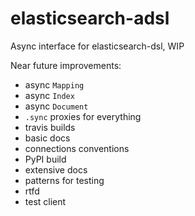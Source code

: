 # elasticsearch-adsl

Async interface for elasticsearch-dsl, WIP

Near future improvements:
 - async `Mapping`
 - async `Index`
 - async `Document`
 - `.sync` proxies for everything
 - travis builds
 - basic docs
  - connections conventions
 - PyPI build
 - extensive docs
  - patterns for testing
 - rtfd
 - test client

